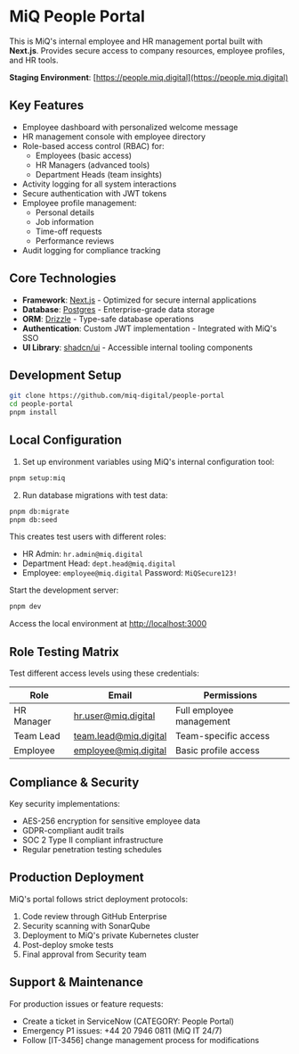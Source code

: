 # MiQ People Portal

This is MiQ's internal employee and HR management portal built with **Next.js**. Provides secure access to company resources, employee profiles, and HR tools.

**Staging Environment**: [https://people.miq.digital](https://people.miq.digital)

## Key Features

- Employee dashboard with personalized welcome message
- HR management console with employee directory
- Role-based access control (RBAC) for:
  - Employees (basic access)
  - HR Managers (advanced tools)
  - Department Heads (team insights)
- Activity logging for all system interactions
- Secure authentication with JWT tokens
- Employee profile management:
  - Personal details
  - Job information
  - Time-off requests
  - Performance reviews
- Audit logging for compliance tracking

## Core Technologies

- **Framework**: [Next.js](https://nextjs.org/) - Optimized for secure internal applications
- **Database**: [Postgres](https://www.postgresql.org/) - Enterprise-grade data storage
- **ORM**: [Drizzle](https://orm.drizzle.team/) - Type-safe database operations
- **Authentication**: Custom JWT implementation - Integrated with MiQ's SSO
- **UI Library**: [shadcn/ui](https://ui.shadcn.com/) - Accessible internal tooling components

## Development Setup

```bash
git clone https://github.com/miq-digital/people-portal
cd people-portal
pnpm install
```

## Local Configuration

1. Set up environment variables using MiQ's internal configuration tool:

```bash
pnpm setup:miq
```

2. Run database migrations with test data:

```bash
pnpm db:migrate
pnpm db:seed
```

This creates test users with different roles:
- HR Admin: `hr.admin@miq.digital`
- Department Head: `dept.head@miq.digital`
- Employee: `employee@miq.digital`
Password: `MiQSecure123!`

Start the development server:

```bash
pnpm dev
```

Access the local environment at [http://localhost:3000](http://localhost:3000)

## Role Testing Matrix

Test different access levels using these credentials:

| Role | Email | Permissions |
|------|-------|-------------|
| HR Manager | hr.user@miq.digital | Full employee management |
| Team Lead | team.lead@miq.digital | Team-specific access |
| Employee | employee@miq.digital | Basic profile access |

## Compliance & Security

Key security implementations:
- AES-256 encryption for sensitive employee data
- GDPR-compliant audit trails
- SOC 2 Type II compliant infrastructure
- Regular penetration testing schedules

## Production Deployment

MiQ's portal follows strict deployment protocols:

1. Code review through GitHub Enterprise
2. Security scanning with SonarQube
3. Deployment to MiQ's private Kubernetes cluster
4. Post-deploy smoke tests
5. Final approval from Security team

## Support & Maintenance

For production issues or feature requests:
- Create a ticket in ServiceNow (CATEGORY: People Portal)
- Emergency P1 issues: +44 20 7946 0811 (MiQ IT 24/7)
- Follow [IT-3456] change management process for modifications
